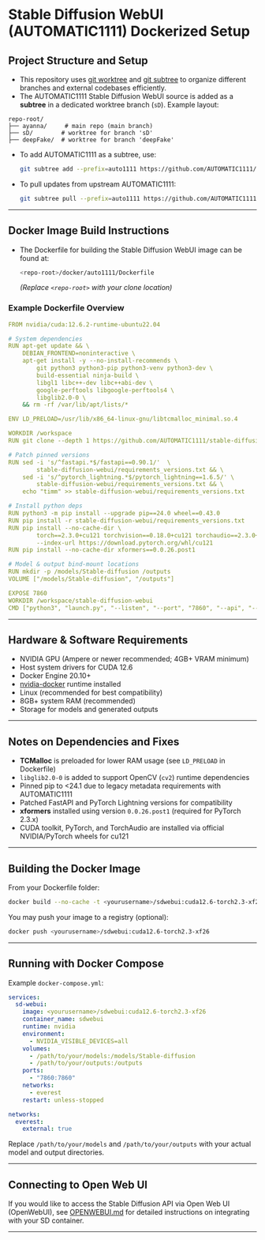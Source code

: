 # Stable Diffusion WebUI (AUTOMATIC1111) Dockerized Setup

## Project Structure and Setup

* This repository uses [git worktree](https://git-scm.com/docs/git-worktree) and [git subtree](https://git-scm.com/docs/git-subtree) to organize different branches and external codebases efficiently.
* The AUTOMATIC1111 Stable Diffusion WebUI source is added as a **subtree** in a dedicated worktree branch (`sD`). Example layout:

```
repo-root/
├── ayanna/     # main repo (main branch)
├── sD/        # worktree for branch 'sD'
├── deepFake/  # worktree for branch 'deepFake'
```

* To add AUTOMATIC1111 as a subtree, use:

  ```bash
  git subtree add --prefix=auto1111 https://github.com/AUTOMATIC1111/stable-diffusion-webui.git master --squash
  ```
* To pull updates from upstream AUTOMATIC1111:

  ```bash
  git subtree pull --prefix=auto1111 https://github.com/AUTOMATIC1111/stable-diffusion-webui.git master --squash
  ```

---

## Docker Image Build Instructions

* The Dockerfile for building the Stable Diffusion WebUI image can be found at:

  ```bash
  <repo-root>/docker/auto1111/Dockerfile
  ```

  *(Replace `<repo-root>` with your clone location)*

### Example Dockerfile Overview

```yml
FROM nvidia/cuda:12.6.2-runtime-ubuntu22.04

# System dependencies
RUN apt-get update && \
    DEBIAN_FRONTEND=noninteractive \
    apt-get install -y --no-install-recommends \
        git python3 python3-pip python3-venv python3-dev \
        build-essential ninja-build \
        libgl1 libc++-dev libc++abi-dev \
        google-perftools libgoogle-perftools4 \
        libglib2.0-0 \
    && rm -rf /var/lib/apt/lists/*

ENV LD_PRELOAD=/usr/lib/x86_64-linux-gnu/libtcmalloc_minimal.so.4

WORKDIR /workspace
RUN git clone --depth 1 https://github.com/AUTOMATIC1111/stable-diffusion-webui.git

# Patch pinned versions
RUN sed -i 's/^fastapi.*$/fastapi==0.90.1/'  \
        stable-diffusion-webui/requirements_versions.txt && \
    sed -i 's/^pytorch_lightning.*$/pytorch_lightning==1.6.5/' \
        stable-diffusion-webui/requirements_versions.txt && \
    echo "timm" >> stable-diffusion-webui/requirements_versions.txt

# Install python deps
RUN python3 -m pip install --upgrade pip==24.0 wheel==0.43.0
RUN pip install -r stable-diffusion-webui/requirements_versions.txt
RUN pip install --no-cache-dir \
        torch==2.3.0+cu121 torchvision==0.18.0+cu121 torchaudio==2.3.0+cu121 \
        --index-url https://download.pytorch.org/whl/cu121
RUN pip install --no-cache-dir xformers==0.0.26.post1

# Model & output bind-mount locations
RUN mkdir -p /models/Stable-diffusion /outputs
VOLUME ["/models/Stable-diffusion", "/outputs"]

EXPOSE 7860
WORKDIR /workspace/stable-diffusion-webui
CMD ["python3", "launch.py", "--listen", "--port", "7860", "--api", "--ckpt-dir", "/models/Stable-diffusion", "--xformers", "--no-half-vae"]
```

---

## Hardware & Software Requirements

* NVIDIA GPU (Ampere or newer recommended; 4GB+ VRAM minimum)
* Host system drivers for CUDA 12.6
* Docker Engine 20.10+
* [nvidia-docker](https://docs.nvidia.com/datacenter/cloud-native/container-toolkit/latest/install-guide.html) runtime installed
* Linux (recommended for best compatibility)
* 8GB+ system RAM (recommended)
* Storage for models and generated outputs

---

## Notes on Dependencies and Fixes

* **TCMalloc** is preloaded for lower RAM usage (see `LD_PRELOAD` in Dockerfile)
* `libglib2.0-0` is added to support OpenCV (`cv2`) runtime dependencies
* Pinned pip to <24.1 due to legacy metadata requirements with AUTOMATIC1111
* Patched FastAPI and PyTorch Lightning versions for compatibility
* **xformers** installed using version `0.0.26.post1` (required for PyTorch 2.3.x)
* CUDA toolkit, PyTorch, and TorchAudio are installed via official NVIDIA/PyTorch wheels for cu121

---

## Building the Docker Image

From your Dockerfile folder:

```bash
docker build --no-cache -t <yourusername>/sdwebui:cuda12.6-torch2.3-xf26 .
```

You may push your image to a registry (optional):

```bash
docker push <yourusername>/sdwebui:cuda12.6-torch2.3-xf26
```

---

## Running with Docker Compose

Example `docker-compose.yml`:

```yml
services:
  sd-webui:
    image: <yourusername>/sdwebui:cuda12.6-torch2.3-xf26
    container_name: sdwebui
    runtime: nvidia
    environment:
      - NVIDIA_VISIBLE_DEVICES=all
    volumes:
      - /path/to/your/models:/models/Stable-diffusion
      - /path/to/your/outputs:/outputs
    ports:
      - "7860:7860"
    networks:
      - everest
    restart: unless-stopped

networks:
  everest:
    external: true
```

Replace `/path/to/your/models` and `/path/to/your/outputs` with your actual model and output directories.

---

## Connecting to Open Web UI

If you would like to access the Stable Diffusion API via Open Web UI (OpenWebUI), see [OPENWEBUI.md](./OPENWEBUI.md) for detailed instructions on integrating with your SD container.

---

